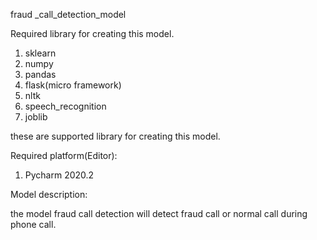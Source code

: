 fraud _call_detection_model

Required library for creating this model.
1. sklearn
2. numpy
3. pandas
4. flask(micro framework)
5. nltk
6. speech_recognition
7. joblib

these are supported library for creating this model.

Required platform(Editor):
1. Pycharm 2020.2

Model description:

the model fraud call detection will detect fraud call or normal call during phone call.
